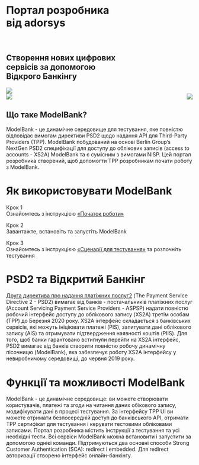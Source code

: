 <div class="container-fluid hero">

<div class="row">
<div class="col-2"></div>
<div class="col-4">
<h1>Портал розробника <br/> від adorsys <br/></h1><br/><h2> Створення нових цифрових <br/> сервісів за допомогою
 <br/> Відкрого Банкінгу
</h2>
</div>
<div class="col-5">
    <div class="text-center">
<img src="../assets/images/modelbank-illustration.svg" class="image-fluid">
</div>

</div>
</div>
<img src="../assets/images/dots-left.svg">
<img src="../assets/images/dots-right.svg" style="float:right">
</div>

<div class="what-sandbox-wrapper container">

## Що таке ModelBank?

ModelBank - це динамічне середовище для тестування, яке повністю відповідає вимогам директиви PSD2 щодо надання API для Third-Party Providers (TPP). ModelBank побудований на основі Berlin Group’s NextGen PSD2 специфікації для доступу до облікових записів (access to accounts - XS2A) ModelBank та є сумісним з вимогами NISP. Цей портал розробника створений, щоб допомогти TPP розробникам почати роботу з ModelBank.

</div>

<div class="how-use-api">

# Як використовувати ModelBank

<div class="steps-wrapper">

Крок 1 <br/>
Ознайомтесь з інструкцією [«Початок роботи»](/getting-started)

<div class="arrow-right"></div>

Крок 2 <br/>
Завантажте, встановіть та запустіть ModelBank

<div class="arrow-right"></div>

Крок 3 <br/>
Ознайомтесь з інструкцією [«Сценарії для тестування»](/test-cases) та розпочніть тестування

</div>
</div>

<div class="open-banking">
<div class="divider"></div>

# PSD2 та Відкритий Банкінг

[Друга директива про надання платіжних послуг2](https://eur-lex.europa.eu/legal-content/EN/TXT/PDF/?uri=CELEX:32015L2366&from=EN) (The Payment Service Directive 2 - PSD2) вимагає від банків - постачальників платіжних послуг (Account Servicing Payment Service Providers - ASPSP) надати повністю робочий інтерфейс доступу до облікового запису (XS2A) третім особам (TPP) до Березня 2020 року. XS2A інтерфейс складається з банківських сервісів, які можуть ініціювати платежі (PIS), запитувати дані облікового запису (AIS) та отримувати підтвердження наявності коштів (PIIS). Для того, щоб банки гарантовано встигнули перейти на XS2A інтерфейс, PSD2 вимагає від банків створити повністю робочу динамічну пісочницю (ModelBank), яка забезпечує роботу XS2A інтерфейсу у невиробничому середовищі, до червня 2019 року.

</div>

<div class="features-text">

# Функції та можливості ModelBank

ModelBank - це динамічне середовище: ви можете створювати користувачів, платежі та згоди на читання даних обікового запису, модифікувати дані в процесі тестування. За інтерфейсу TPP UI ви можете отримати безпосередній доступ до банківського API, отримати TPP сертифікат для тестування і керувати тестовими обліковами записами. Портал розробника містить інструкції з тестування та усі необхідні тести. Всі сервіси ModelBank можна встановити і запустити за допомогою однієї команди. Підтримуються два основні способи Strong Customer Authentication (SCA): redirect і embedded. Для redirect авторизації створено інтерфейс онлайн-банкінгу.

</div>
